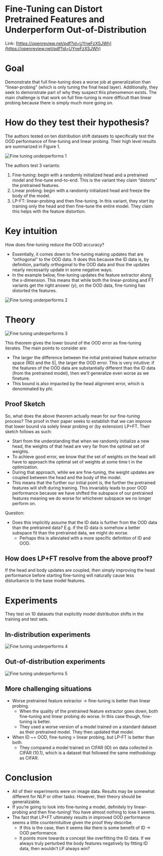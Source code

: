 # Fine-Tuning can Distort Pretrained Features and Underperform Out-of-Distribution
Link: [https://openreview.net/pdf?id=UYneFzXSJWh](https://openreview.net/pdf?id=UYneFzXSJWh)

# Goal

Demonstrate that full fine-tuning does a worse job at generalization than “linear-probing” (which is only tuning the final head layer). Additionally, they seek to demonstrate part of why they suspect this phenomenon exists. The main challenge is that work on full fine-tuning is more difficult than linear probing because there is simply much more going on.

# How do they test their hypothesis?

The authors tested on ten distribution shift datasets to specifically test the OOD performance of fine-tuning and linear probing. Their high level results are summarized in Figure 1.

![Fine tuning underperforms 1]({{site.url}}/assets/images/ft-up/image-1.png)


The authors test 3 variants:

1.  Fine-tuning: begin with a randomly initialized head and a pretrained model and fine-tune end-to-end. This is the variant they claim “distorts” the pretrained features.    
2.  Linear probing: begin with a randomly initialized head and freeze the body of the model.
3.  LP-FT: linear-probing and then fine-tuning. In this variant, they start by training only the head and then fine-tune the entire model. They claim this helps with the feature distortion.

# Key intuition
How does fine-tuning reduce the OOD accuracy?
- Essentially, it comes down to fine-tuning making updates that are “orthogonal” to the OOD data. It does this because the ID data is, by definition, partially orthogonal to the OOD data and thus the updates nearly necessarily update in some negative ways.
- In the example below, fine-tuning updates the feature extractor along the x-dimension. This means that while both the linear-probing and FT variants get the right answer (y), on the OOD data, fine-tuning has distorted the features.

![Fine tuning underperforms 2]({{site.url}}/assets/images/ft-up/image-2.png)

# Theory

![Fine tuning underperforms 3]({{site.url}}/assets/images/ft-up/image-3.png)

This theorem gives the lower bound of the OOD error as fine-tuning iterates. The main points to consider are:
-   The larger the difference between the initial pretrained feature extractor space (R0) and the S|, the larger the OOD error. This is very intuitive: if the features of the OOD data are substantially different than the ID data (from the pretrained model), then we’ll generalize even worse as we finetune.    
-   This bound is also impacted by the head alignment error, which is denominated by phi.

## Proof Sketch

So, what does the above theorem actually mean for our fine-tuning process? The proof in their paper seeks to establish that we can improve that lower bound via solely linear probing or (by extension) LP+FT. Their sketch follows as such:
- Start from the understanding that when we randomly initialize a new head, the weights of that head are very far from the optimal set of weights.
- To achieve good error, we know that the set of weights on the head will have to approach the optimal set of weights at some time t in the optimization.
- During that approach, while we are fine-tuning, the weight updates are coupled between the head and the body of the model.
- This means that the further our initial point is, the further the pretrained features will shift during training. This invariably leads to poor OOD performance because we have shifted the subspace of our pretrained features meaning we do worse for whichever subspace we no longer perform on.

Question:
- Does this implicitly assume that the ID data is further from the OOD data than the pretrained data? E.g. if the ID data is somehow a better subspace fit than the pretrained data, we might do worse.
	- Perhaps this is alleviated with a more specific definition of ID and OOD.

## How does LP+FT resolve from the above proof?
If the head and body updates are coupled, then simply improving the head performance before starting fine-tuning will naturally cause less disturbance to the base model features.

# Experiments
They test on 10 datasets that explicitly model distribution shifts in the training and test sets.
## In-distribution experiments

![Fine tuning underperforms 4]({{site.url}}/assets/images/ft-up/image-4.png)

## Out-of-distribution experiments

![Fine tuning underperforms 5]({{site.url}}/assets/images/ft-up/image-5.png)

## More challenging situations
- Worse pretrained feature extractor -> fine-tuning is better than linear probing.
	- When the quality of the pretrained feature extractor goes down, both fine-tuning and linear probing do worse. In this case though, fine-tuning is better.
	- They used a worse version of a model trained on a standard dataset as their pretrained model. They then updated that model.
- When ID ~= OOD, fine-tuning > linear probing, but LP-FT is better than both.
	- They compared a model trained on CIFAR (ID) on data collected in CIFAR (10.1), which is a dataset that followed the same methodology as CIFAR.

# Conclusion

- All of their experiments were on image data. Results may be somewhat different for NLP or other tasks. However, their theory should be generalizable.
- If you’re going to look into fine-tuning a model, definitely try linear-probing and then fine-tuning! You have almost nothing to lose it seems.
- The fact that LP+FT ultimately results in improved OOD performance seems a little counterintuitive given the proof they describe.
	- If this is the case, then it seems like there is some benefit of ID -> OOD performance.
	- It points more towards a concept like overfitting the ID data. If we always truly perturbed the body features negatively by fitting ID data, then wouldn’t LP always win?